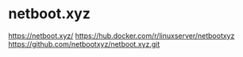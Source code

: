
# netboot.xyz

https://netboot.xyz/
https://hub.docker.com/r/linuxserver/netbootxyz
https://github.com/netbootxyz/netboot.xyz.git
